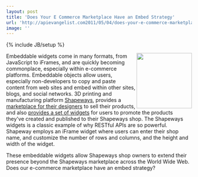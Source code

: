 ```yaml
---
layout: post
title: 'Does Your E Commerce Marketplace Have an Embed Strategy'
url: 'http://apievangelist.com2011/05/04/does-your-e-commerce-marketplace-have-an-embed-strategy/'
image: ''
---
```

{% include JB/setup %}
<img src="http://kinlane-productions.s3.amazonaws.com/3D-Printing/shapeways/shapeways-widget.png"  width="150" align="right" />Embeddable widgets come in many formats, from JavaScript to iFrames, and are quickly becoming commonplace, especially within e-commerce platforms.
Embeddable objects allow users, especially non-developers to copy and paste content from web sites and embed within other sites, blogs, and social networks.
3D printing and manufacturing platform <a title="Shapeways" href="http://www.shapeways.com">Shapeways</a>, provides a <a title="marketplace for designers" href="http://www.shapeways.com/shops">marketplace for their designers</a> to sell their products, and also <a title="provides a set of widgets" href="http://www.shapeways.com/blog/archives/830-Promoting-Your-Shop-With-The-Shapeways-Widget.html">provides a set of widgets</a> for users to promote the products they've created and published to their Shapeways shop.
The Shapeways widgets is a classic example of why RESTful APIs are so powerful.
Shapeway employs an iFrame widget where users can enter their shop name, and customize the number of rows and columns, and the height and width of the widget.

These embeddable widgets allow Shapeways shop owners to extend their presence beyond the Shapeways marketplace across the World Wide Web.
Does our e-commerce marketplace have an embed strategy?
